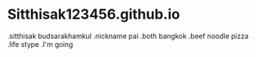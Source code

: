 # Sitthisak123456.github.io
.sitthisak budsarakhamkul 
.nickname pai 
.both bangkok
.beef noodle pizza
.life stype
.I'm going
